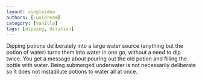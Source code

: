 ```yaml
---
layout: singleidea
authors: [Luxidream]
category: [vanilla]
tags: [dipping, dilution]
---
```

Dipping potions deliberately into a large water source (anything but the potion of water) turns them into water in one go, without a need to dip twice. You get a message about pouring out the old potion and filling the bottle with water. Being submerged underwater is not necessarily deliberate so it does not instadilute potions to water all at once.
